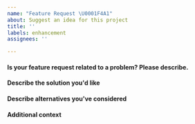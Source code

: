 ```yaml
---
name: "Feature Request \U0001F4A1"
about: Suggest an idea for this project
title: ''
labels: enhancement
assignees: ''

---
```


#### Is your feature request related to a problem? Please describe.
<!--- A clear and concise description of what the problem is. Ex. I'm always frustrated when [...] -->

#### Describe the solution you'd like
<!--- A clear and concise description of what you want to happen. -->

#### Describe alternatives you've considered
<!-- A clear and concise description of any alternative solutions or features you've considered. -->

#### Additional context
<!--- Why is this change important to you? How would you use it? -->
<!--- Add any other context or screenshots about the feature request here. -->
